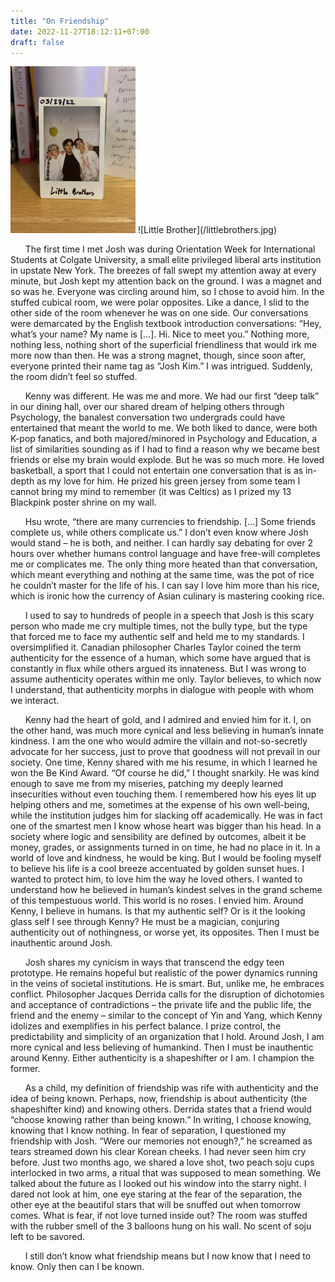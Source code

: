 ```yaml
---
title: "On Friendship"
date: 2022-11-27T18:12:11+07:00
draft: false
---
```

<img src="/littlebrothers.jpg" alt="Little Brothers" width = "200">
![Little Brother](/littlebrothers.jpg)

&nbsp;&nbsp;&nbsp;&nbsp;&nbsp;&nbsp;The first time I met Josh was during Orientation Week for International Students at Colgate University, a small elite privileged liberal arts institution in upstate New York. The breezes of fall swept my attention away at every minute, but Josh kept my attention back on the ground. I was a magnet and so was he. Everyone was circling around him, so I chose to avoid him. In the stuffed cubical room, we were polar opposites. Like a dance, I slid to the other side of the room whenever he was on one side. Our conversations were demarcated by the English textbook introduction conversations: “Hey, what’s your name? My name is […]. Hi. Nice to meet you.” Nothing more, nothing less, nothing short of the superficial friendliness that would irk me more now than then. He was a strong magnet, though, since soon after, everyone printed their name tag as “Josh Kim.” I was intrigued. Suddenly, the room didn’t feel so stuffed. 

&nbsp;&nbsp;&nbsp;&nbsp;&nbsp;&nbsp;Kenny was different. He was me and more. We had our first “deep talk” in our dining hall, over our shared dream of helping others through Psychology, the banalest conversation two undergrads could have entertained that meant the world to me. We both liked to dance, were both K-pop fanatics, and both majored/minored in Psychology and Education, a list of similarities sounding as if I had to find a reason why we became best friends or else my brain would explode. But he was so much more. He loved basketball, a sport that I could not entertain one conversation that is as in-depth as my love for him. He prized his green jersey from some team I cannot bring my mind to remember (it was Celtics) as I prized my 13 Blackpink poster shrine on my wall.  

&nbsp;&nbsp;&nbsp;&nbsp;&nbsp;&nbsp;Hsu wrote, “there are many currencies to friendship. […] Some friends complete us, while others complicate us.” I don’t even know where Josh would stand – he is both, and neither. I can hardly say debating for over 2 hours over whether humans control language and have free-will completes me or complicates me. The only thing more heated than that conversation, which meant everything and nothing at the same time, was the pot of rice he couldn’t master for the life of his. I can say I love him more than his rice, which is ironic how the currency of Asian culinary is mastering cooking rice. 

&nbsp;&nbsp;&nbsp;&nbsp;&nbsp;&nbsp;I used to say to hundreds of people in a speech that Josh is this scary person who made me cry multiple times, not the bully type, but the type that forced me to face my authentic self and held me to my standards. I oversimplified it. Canadian philosopher Charles Taylor coined the term authenticity for the essence of a human, which some have argued that is constantly in flux while others argued its innateness. But I was wrong to assume authenticity operates within me only. Taylor believes, to which now I understand, that authenticity morphs in dialogue with people with whom we interact.  

&nbsp;&nbsp;&nbsp;&nbsp;&nbsp;&nbsp;Kenny had the heart of gold, and I admired and envied him for it. I, on the other hand, was much more cynical and less believing in human’s innate kindness. I am the one who would admire the villain and not-so-secretly advocate for her success, just to prove that goodness will not prevail in our society. One time, Kenny shared with me his resume, in which I learned he won the Be Kind Award. “Of course he did,” I thought snarkily. He was kind enough to save me from my miseries, patching my deeply learned insecurities without even touching them. I remembered how his eyes lit up helping others and me, sometimes at the expense of his own well-being, while the institution judges him for slacking off academically. He was in fact one of the smartest men I know whose heart was bigger than his head. In a society where logic and sensibility are defined by outcomes, albeit it be money, grades, or assignments turned in on time, he had no place in it. In a world of love and kindness, he would be king. But I would be fooling myself to believe his life is a cool breeze accentuated by golden sunset hues. I wanted to protect him, to love him the way he loved others. I wanted to understand how he believed in human’s kindest selves in the grand scheme of this tempestuous world. This world is no roses. I envied him. Around Kenny, I believe in humans. Is that my authentic self? Or is it the looking glass self I see through Kenny? He must be a magician, conjuring authenticity out of nothingness, or worse yet, its opposites. Then I must be inauthentic around Josh. 

&nbsp;&nbsp;&nbsp;&nbsp;&nbsp;&nbsp;Josh shares my cynicism in ways that transcend the edgy teen prototype. He remains hopeful but realistic of the power dynamics running in the veins of societal institutions. He is smart. But, unlike me, he embraces conflict. Philosopher Jacques Derrida calls for the disruption of dichotomies and acceptance of contradictions – the private life and the public life, the friend and the enemy – similar to the concept of Yin and Yang, which Kenny idolizes and exemplifies in his perfect balance. I prize control, the predictability and simplicity of an organization that I hold. Around Josh, I am more cynical and less believing of humankind. Then I must be inauthentic around Kenny. Either authenticity is a shapeshifter or I am. I champion the former. 

&nbsp;&nbsp;&nbsp;&nbsp;&nbsp;&nbsp;As a child, my definition of friendship was rife with authenticity and the idea of being known. Perhaps, now, friendship is about authenticity (the shapeshifter kind) and knowing others. Derrida states that a friend would “choose knowing rather than being known.” In writing, I choose knowing, knowing that I know nothing. In fear of separation, I questioned my friendship with Josh. “Were our memories not enough?,” he screamed as tears streamed down his clear Korean cheeks. I had never seen him cry before. Just two months ago, we shared a love shot, two peach soju cups interlocked in two arms, a ritual that was supposed to mean something. We talked about the future as I looked out his window into the starry night. I dared not look at him, one eye staring at the fear of the separation, the other eye at the beautiful stars that will be snuffed out when tomorrow comes. What is fear, if not love turned inside out? The room was stuffed with the rubber smell of the 3 balloons hung on his wall. No scent of soju left to be savored. 

&nbsp;&nbsp;&nbsp;&nbsp;&nbsp;&nbsp;I still don’t know what friendship means but I now know that I need to know. Only then can I be known. 
